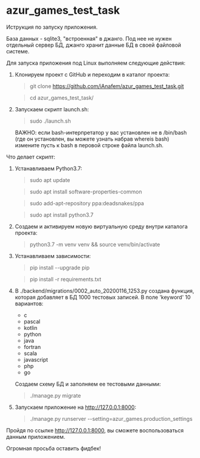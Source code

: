 # azur_games_test_task

Иструкция по запуску приложения.

База данных - sqlite3, "встроенная" в джанго. Под нее
не нужен отдельный сервер БД, джанго хранит данные БД в своей файловой системе.

Для запуска приложения под Linux выполняем следующие действия:
                                                                                                                                                                                                                                                                                                                                                                                                                                                                                                                                                                                                                                                                                                                                                                                                                                                                                                                                                                   
1. Клонируем проект с GitHub и переходим в каталог проекта: 

    > git clone https://github.com/iAnafem/azur_games_test_task.git
                                 
    > cd azur_games_test_task/

2. Запускаем скрипт launch.sh:

    > sudo ./launch.sh
    
    ВАЖНО: если bash-интерпретатор у вас установлен не в 
    /bin/bash (где он установлен, вы можете узнать набрав whereis bash) 
    измените пусть к bash в перовой строке файла launch.sh. 

Что делает скрипт: 
                                
1. Устанавливаем Python3.7:

    > sudo apt update
                                                                                      
    > sudo apt install software-properties-common
                                                                                                                                                                                                   
    > sudo add-apt-repository ppa:deadsnakes/ppa
                                                                                                                                                                                                                                                                                                                                                                                                                                                         
    > sudo apt install python3.7
                                                                                                                                                                     
2. Создаем и активируем новую виртуальную среду внутри каталога проекта:

    > python3.7 -m venv venv && source venv/bin/activate
                                                                             
3. Устанавливаем зависимости:

    > pip install --upgrade pip
                                  
    > pip install -r requirements.txt
                                                                                                     
4. В ./backend/migrations/0002_auto_20200116_1253.py создана функция,
которая добавляет в БД 1000 тестовых записей. В поле 'keyword' 10 вариантов:
    - c
    - pascal
    - kotlin
    - python
    - java
    - fortran
    - scala
    - javascript
    - php
    - go 

    Создаем схему БД и заполняем ее тестовыми данными:

    > ./manage.py migrate
                                                          
5. Запускаем приложение на http://127.0.0.1:8000:

    > ./manage.py runserver --setting=azur_games.production_settings


Пройдя по ссылке http://127.0.0.1:8000, вы сможете воспользоваться данным приложением.

Огромная просьба оставить фидбек!

